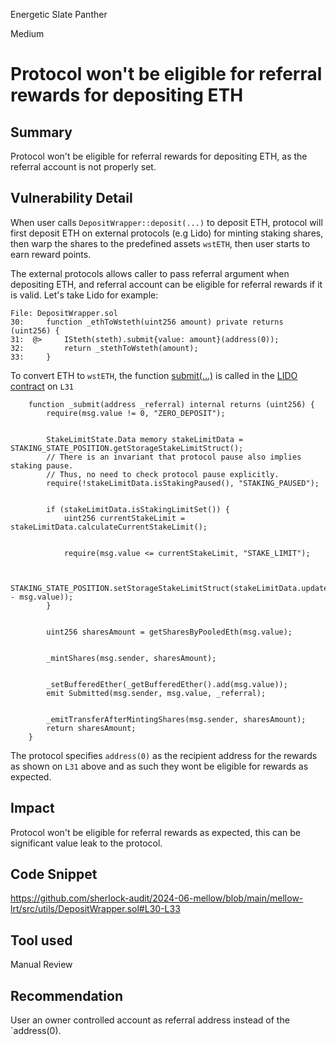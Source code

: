 Energetic Slate Panther

Medium

# Protocol won't be eligible for referral rewards for depositing ETH

## Summary
Protocol won't be eligible for referral rewards for depositing ETH, as the referral account is not properly set.

## Vulnerability Detail
When user calls `DepositWrapper::deposit(...)` to deposit ETH, protocol will first deposit ETH on external protocols (e.g Lido) for minting staking shares, then warp the shares to the predefined assets `wstETH`, then user starts to earn reward points.

The external protocols allows caller to pass referral argument when depositing ETH, and referral account can be eligible for referral rewards if it is valid. Let's take Lido for example:

```solidity
File: DepositWrapper.sol
30:     function _ethToWsteth(uint256 amount) private returns (uint256) {
31:  @>     ISteth(steth).submit{value: amount}(address(0));
32:         return _stethToWsteth(amount);
33:     }

```

To convert ETH to `wstETH`, the function [submit(...)](https://github.com/lidofinance/lido-dao/blob/5fcedc6e9a9f3ec154e69cff47c2b9e25503a78a/contracts/0.4.24/Lido.sol#L922-L947) is called in the [LIDO contract](https://github.com/lidofinance/lido-dao/blob/5fcedc6e9a9f3ec154e69cff47c2b9e25503a78a/contracts/0.4.24/Lido.sol) on `L31`

```solidity
    function _submit(address _referral) internal returns (uint256) {
        require(msg.value != 0, "ZERO_DEPOSIT");


        StakeLimitState.Data memory stakeLimitData = STAKING_STATE_POSITION.getStorageStakeLimitStruct();
        // There is an invariant that protocol pause also implies staking pause.
        // Thus, no need to check protocol pause explicitly.
        require(!stakeLimitData.isStakingPaused(), "STAKING_PAUSED");


        if (stakeLimitData.isStakingLimitSet()) {
            uint256 currentStakeLimit = stakeLimitData.calculateCurrentStakeLimit();


            require(msg.value <= currentStakeLimit, "STAKE_LIMIT");


            STAKING_STATE_POSITION.setStorageStakeLimitStruct(stakeLimitData.updatePrevStakeLimit(currentStakeLimit - msg.value));
        }


        uint256 sharesAmount = getSharesByPooledEth(msg.value);


        _mintShares(msg.sender, sharesAmount);


        _setBufferedEther(_getBufferedEther().add(msg.value));
        emit Submitted(msg.sender, msg.value, _referral);


        _emitTransferAfterMintingShares(msg.sender, sharesAmount);
        return sharesAmount;
    }
```


The protocol specifies `address(0)` as the recipient address for the rewards as shown on `L31` above and as such they wont be eligible for rewards as expected.

## Impact
Protocol won't be eligible for referral rewards as expected, this can be significant value leak to the protocol.

## Code Snippet
https://github.com/sherlock-audit/2024-06-mellow/blob/main/mellow-lrt/src/utils/DepositWrapper.sol#L30-L33

## Tool used

Manual Review

## Recommendation
User an owner controlled account as referral  address instead of the `address(0).